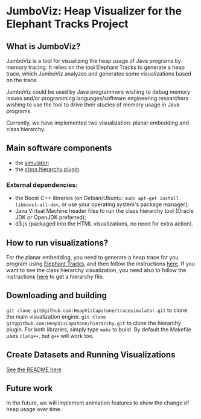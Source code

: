# JumboViz: Heap Visualizer for the Elephant Tracks Project

## What is JumboViz?

JumboViz is a tool for visualizing the heap usage of Java programs by memory tracing. It relies on the tool 
Elephant Tracks to generate a heap trace, which JumboViz analyzes and generates some visualizations based on 
the trace.

JumboViz could be used by Java programmers wishing to debug memory issues and/or programming languages/software 
engineering researchers wishing to use the tool to drive their studies of memory usage in Java programs.

Currently, we have implemented two visualization: planar embedding and class hierarchy.

## Main software components

* the [simulator](https://github.com/HeapVisCapstone/tracesimulator);
* the [class hierarchy plugin](https://github.com/HeapVisCapstone/hierarchy).

### External dependencies:

* the Boost C++ libraries (on Debian/Ubuntu: `sudo apt-get install libboost-all-dev`, or use your operating 
system's package manager);
* Java Virtual Machine header files to run the class hierarchy tool (Oracle JDK or OpenJDK preferred);
* d3.js (packaged into the HTML visualizations, no need for extra action).

## How to run visualizations?

For the planar embedding, you need to generate a heap trace for you program using [Elephant Tracks](http://www.cs.tufts.edu/research/redline/elephantTracks/), 
and then follow the instructions [here](https://github.com/HeapVisCapstone/tracesimulator). If you want to see the class hierarchy 
visualization, you need also to follow the instructions [here](https://github.com/HeapVisCapstone/hierarchy) to get a hierarchy file.

## Downloading and building

`git clone git@github.com:HeapVisCapstone/tracesimulator.git` to clone the main visualization engine. 
`git clone git@github.com:HeapVisCapstone/hierarchy.git` to clone the hierarchy plugin. For both libraries, simply type `make` to build. 
By default the Makefile uses `clang++`, but `g++` will work too.

## Create Datasets and Running Visualizations
[See the README here](https://github.com/HeapVisCapstone/tracesimulator)

## Future work

In the future, we will implement animation features to show the change of heap usage over time.
